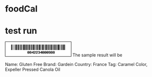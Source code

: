 # foodCal






# test run

![sample barcode](https://github.com/StevenHe918/foodCal/blob/master/ReadMeSource/WechatIMG1422.pic)
The sample result will be

Name: Gluten Free
Brand: Gardein
Country: France
Tag: Caramel Color, Expeller Pressed Canola Oil
